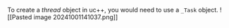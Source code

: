 To create a *thread* object in uc++, you would need to use a `_Task` object. 
![[Pasted image 20241001141037.png]]
